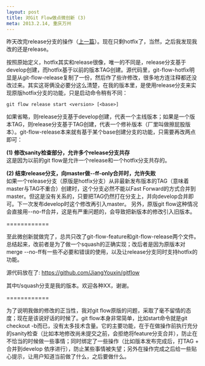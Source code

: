```yaml
---
layout: post
title: 对Git Flow做点微创新 (3)
meta: 2013.2.14, 重庆万州
---
```

昨天改完release分支的操作（[上一篇](/2013/02/13/git_flow_2.html)）。现在只剩hotfix了，当然，之后我发现我改的还是release。

按照原始定义，hotfix其实和release很像，唯一的不同是，release分支基于develop创建，而hotfix基于以前的版本TAG创建。源代码里，git-flow-hotfix明显是从git-flow-release复制了一份，然后作了些许修改，很多地方连注释都还没改过来。其实这哥俩没必要分这么清楚，在我的版本里，是使用release分支来实现原版hotfix分支的功能，只是启动命令稍有不同：

    git flow release start <version> [<base>]

如果省略<base>，则release分支基于develop创建，代表一个主线版本；如果<base>是一个版本TAG，则release分支基于TAG创建，代表一个修补版本（厂里叫做擦屁股版本）。git-flow-release本来就有基于某个base创建分支的功能，只需要再改两点即可：

**(1) 修改sanity检查部分，允许多个release分支共存**  
这是因为以前的git flow是允许一个release和一个hotfix分支共存的。

**(2) 结束release分支，向master做--ff-only合并时，允许失败**  
如果一个release分支（原版是hotfix分支）从非最新发布版本的TAG（意味着master与TAG不重合）创建时，这个分支必然不能以Fast Forward的方式合并到master。但这是没有关系的，只要把TAG仍然打在分支上，并向develop合并即可。下一次发布develop时这个修改再引入master。
另外，原版git flow这种情况会直接用--no-ff合并，这是有严重问题的，会导致把新版本的修改引入旧版本。

============

至此微创新就做完了，总共只改了git-flow-feature和git-flow-release两个文件。总结起来，改前者是为了做一个squash的正确实现；改后者是因为原版本对merge --no-ff有一些不必要和错误的使用，以及让release分支同时支持hotfix的功能。

源代码放在了: <https://github.com/JiangYouxin/gitflow>

其中t/squash分支是我的版本。欢迎各种XX，谢谢。

============

为了说明我做的修改的正当性，我对git flow原版的问题，采取了毫不留情的态度；现在是该说好话的时候了。git flow本身非常简单，比如start命令就是git checkout -b而已，没有太多技术含量。它的主要功能，在于在做操作前执行充分的sanity检查（比如本地修改尚未提交之前，会拒绝将feature分支合并），防止在不恰当的时候做一些事情；同时绑定了一些操作（比如版本发布完成后，打TAG + 合并到develop 依序进行），防止某些事情被失望；另外在操作完成之后给一些贴心提示，让用户知道当前做了什么，之后要做什么。
